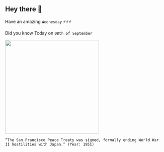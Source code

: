 ## Hey there 👋
Have an amazing `Wednesday` ⚡⚡⚡

Did you know Today on `08th of September`
 
 [<img src="https://apjjf.org/data/02_Signing_security_treaty_1951(1)1.jpg" width="300" />](https://adst.org/2016/10/japan-world-war-ii-peace-treaty-macarthur/#:~:text=The%20San%20Francisco%20Peace%20Treaty,post%2Dwar%20occupation%20of%20Japan.) 
 ```
“The San Francisco Peace Treaty was signed, formally ending World War II hostilities with Japan.” (Year: 1951)
```
